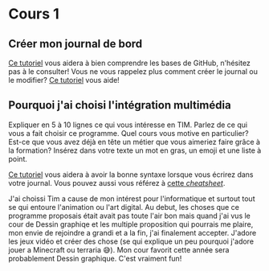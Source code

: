 # Cours 1
## Créer mon journal de bord
[Ce tutoriel](https://guides.github.com/activities/hello-world/) vous aidera à bien comprendre les bases de GitHub, n'hésitez pas à le consulter!
Vous ne vous rappelez plus comment créer le journal ou le modifier? [Ce tutoriel](https://youtu.be/lX3bpuLK_Sg) vous aide! 

## Pourquoi j'ai choisi l'intégration multimédia
Expliquer en 5 à 10 lignes ce qui vous intéresse en TIM. Parlez de ce qui vous a fait choisir ce programme. Quel cours vous motive en particulier? Est-ce que vous avez déjà en tête un métier que vous aimeriez faire grâce à la formation? Insérez dans votre texte un mot en gras, un emoji et une liste à point. 

[Ce tutoriel](https://guides.github.com/features/mastering-markdown/) vous aidera à avoir la bonne syntaxe lorsque vous écrirez dans votre journal. Vous pouvez aussi vous référez à [cette *cheatsheet*](https://github.com/tchapi/markdown-cheatsheet/blob/master/README.md). 


J'ai choissi Tim a cause de mon intérest pour l'informatique et surtout tout se qui entoure l'animation ou l'art digital. 
Au debut, les choses que ce programme proposais était avait pas toute l'air bon mais quand j'ai vus le cour de Dessin graphiqe et les
multiple proposition qui pourrais me plaire, mon envie de rejoindre a grandi et a la fin, j'ai finalement accepter.
J'adore les jeux vidéo et créer des chose (se qui explique un peu pourquoi j'adore jouer a Minecraft ou terraria 😅).
Mon cour favorit cette année sera probablement Dessin graphique. C'est vraiment fun!
